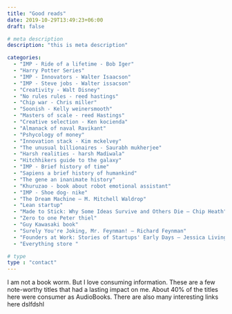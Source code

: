 ```yaml
---
title: "Good reads"
date: 2019-10-29T13:49:23+06:00
draft: false

# meta description
description: "this is meta description"

categories:
  - "IMP - Ride of a lifetime - Bob Iger"
  - "Harry Potter Series"
  - "IMP - Innovators - Walter Isaacson"
  - "IMP - Steve jobs - Walter issacson"
  - "Creativity - Walt Disney"
  - "No rules rules - reed hastings"
  - "Chip war - Chris miller"
  - "Soonish - Kelly weinersmooth"
  - "Masters of scale - reed Hastings"
  - "Creative selection - Ken kocienda" 
  - "Almanack of naval Ravikant"
  - "Pshycology of money"
  - "Innovation stack - Kim mckelvey"
  - "The unusual billionaires - Saurabh mukherjee"
  - "Harsh realities - harsh Madiwala"
  - "Hitchhikers guide to the galaxy"
  - "IMP - Brief history of time"
  - "Sapiens a brief history of humankind"
  - "The gene an inanimate history"
  - "Khuruzao - book about robot emotional assistant"
  - "IMP - Shoe dog- nike"
  - "The Dream Machine — M. Mitchell Waldrop"
  - "Lean startup"
  - "Made to Stick: Why Some Ideas Survive and Others Die — Chip Heath"
  - "Zero to one Peter thiel"
  - "Guy Kawasaki book"
  - "Surely You're Joking, Mr. Feynman! — Richard Feynman"
  - "Founders at Work: Stories of Startups' Early Days — Jessica Livingston"
  - "Everything store "

# type
type : "contact"
---
```


I am not a book worm. But I love consuming information. These are a few note-worthy titles that had a lasting impact on me. About 40% of the titles here were consumer as AudioBooks. There are also many interesting links here dslfdshl